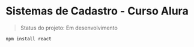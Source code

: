 # Sistemas de Cadastro - Curso Alura

> Status do projeto: Em desenvolvimento

```
npm install react
```
